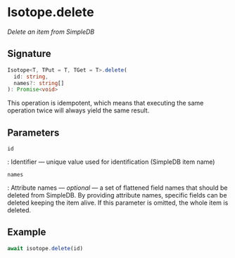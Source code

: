 # Isotope.delete

*Delete an item from SimpleDB*

## Signature

``` ts
Isotope<T, TPut = T, TGet = T>.delete(
  id: string,
  names?: string[]
): Promise<void>
```

This operation is idempotent, which means that executing the same operation
twice will always yield the same result.

  [1]: new.md

## Parameters

`id`

:   Identifier &mdash; unique value used for identification (SimpleDB item name)

`names`

:   Attribute names &mdash; *optional* &mdash; a set of flattened field names
    that should be deleted from SimpleDB. By providing attribute names, specific
    fields can be deleted keeping the item alive. If this parameter is omitted,
    the whole item is deleted.

## Example

``` ts
await isotope.delete(id)
```
